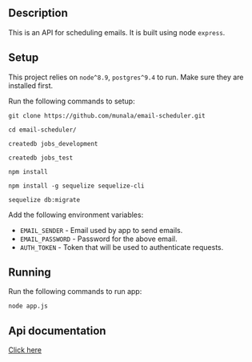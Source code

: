 ## Description
This is an API for scheduling emails. It is built using node `express`.

## Setup
This project relies on `node^8.9`, `postgres^9.4` to run. Make sure they are installed first.

Run the following commands to setup:

  `git clone https://github.com/munala/email-scheduler.git`

  `cd email-scheduler/`

  `createdb jobs_development`

  `createdb jobs_test`

  `npm install`

  `npm install -g sequelize sequelize-cli`

  `sequelize db:migrate`

Add the following environment variables:
  - `EMAIL_SENDER` - Email used by app to send emails.
  - `EMAIL_PASSWORD` - Password for the above email.
  - `AUTH_TOKEN` - Token that will be used to authenticate requests.

## Running
Run the following commands to run app:

  `node app.js`


## Api documentation
[Click here][58286272]

  [58286272]: https://github.com/munala/email-scheduler/blob/master/docs/endpoints.md "Api Documentaion"
